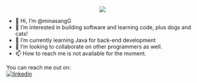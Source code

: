 <div class="header" align="center">
    <img src="https://media.giphy.com/media/v1.Y2lkPTc5MGI3NjExNGI3N2ZjNDQ4ODcxYTk1MmI2YjVlNmNkYzA4NWNkZDA4ZWFmODA0NCZjdD1z/M9gbBd9nbDrOTu1Mqx/giphy.gif">
</div>


- 👋 Hi, I’m @minasangG
- 👀 I’m interested in building software and learning code, plus dogs and cats!
- 🌱 I’m currently learning Java for back-end development
- 💞️ I’m looking to collaborate on other programmers as well.
- 📫 How to reach me is not available for the moment.

<!---
minasangG/minasangG is a ✨ special ✨ repository because its `README.md` (this file) appears on your GitHub profile.
You can click the Preview link to take a look at your changes.
--->

You can reach me out on:
<br>
[![linkedin](https://img.shields.io/badge/linkedin-0A66C2?style=for-the-badge&logo=linkedin&logoColor=white)](https://www.linkedin.com/in/clarkwilliamcabaron/)
